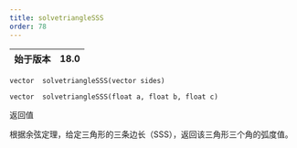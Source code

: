 ```yaml
---
title: solvetriangleSSS
order: 78
---
```

| 始于版本 | 18.0 |
| --- | --- |

`vector  solvetriangleSSS(vector sides)`

`vector  solvetriangleSSS(float a, float b, float c)`

返回值

根据余弦定理，给定三角形的三条边长（SSS），返回该三角形三个角的弧度值。